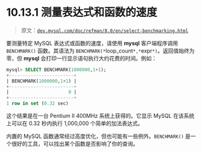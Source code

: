 # 10.13.1 测量表达式和函数的速度

> 原文：[`dev.mysql.com/doc/refman/8.0/en/select-benchmarking.html`](https://dev.mysql.com/doc/refman/8.0/en/select-benchmarking.html)

要测量特定 MySQL 表达式或函数的速度，请使用 **mysql** 客户端程序调用 `BENCHMARK()` 函数。其语法为 `BENCHMARK(*`loop_count`*,*`expr`*)`。返回值始终为零，但 **mysql** 会打印一行显示语句执行大约花费的时间。例如：

```sql
mysql> SELECT BENCHMARK(1000000,1+1);
+------------------------+
| BENCHMARK(1000000,1+1) |
+------------------------+
|                      0 |
+------------------------+
1 row in set (0.32 sec)
```

这个结果是在一台 Pentium II 400MHz 系统上获得的。它显示 MySQL 在该系统上可以在 0.32 秒内执行 1,000,000 个简单的加法表达式。

内置的 MySQL 函数通常经过高度优化，但也可能有一些例外。`BENCHMARK()` 是一个很好的工具，可以找出某个函数是否影响了你的查询。
